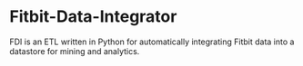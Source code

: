 # Fitbit-Data-Integrator
FDI is an ETL written in Python for automatically integrating Fitbit data into a datastore for mining and analytics. 
